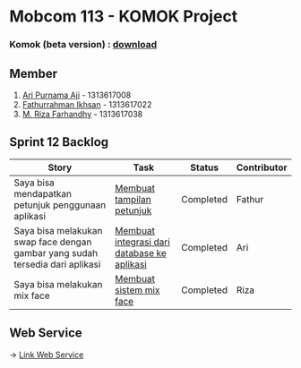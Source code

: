 # Mobcom 113 - KOMOK Project

### Komok (beta version) : [download](https://github.com/rubischoco/KOMOKProject/blob/sprint12/KOMOK-beta.apk)

## Member
1. [Ari Purnama Aji](https://github.com/AriPurnamaAji) - 1313617008
2. [Fathurrahman Ikhsan](https://github.com/rubischoco) - 1313617022
3. [M. Riza Farhandhy](https://github.com/MRizaF) - 1313617038

## Sprint 12 Backlog

| Story | Task | Status | Contributor |
|-------|------|--------|-------------|
| Saya bisa mendapatkan petunjuk penggunaan aplikasi | [Membuat tampilan petunjuk](https://github.com/rubischoco/KOMOKProject/issues/22) | Completed | Fathur |
| Saya bisa melakukan swap face dengan gambar yang sudah tersedia dari aplikasi | [Membuat integrasi dari database ke aplikasi](https://github.com/rubischoco/KOMOKProject/issues/26)| Completed | Ari |
| Saya bisa melakukan mix face | [Membuat sistem mix face](https://github.com/rubischoco/KOMOKProject/issues/28)| Completed | Riza |

## Web Service
-> [Link Web Service](https://github.com/rubischoco/KOMOKProject_2)
